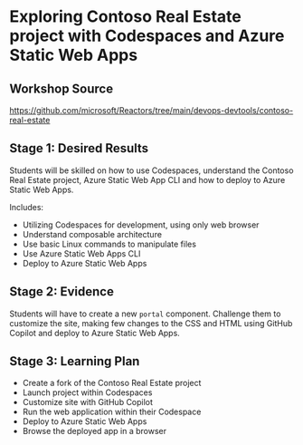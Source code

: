 
# Exploring Contoso Real Estate project with Codespaces and Azure Static Web Apps

## Workshop Source

https://github.com/microsoft/Reactors/tree/main/devops-devtools/contoso-real-estate

## Stage 1: Desired Results

Students will be skilled on how to use Codespaces, understand the Contoso Real Estate project, Azure Static Web App CLI and how to deploy to Azure Static Web Apps.

Includes:

* Utilizing Codespaces for development, using only web browser
* Understand composable architecture
* Use basic Linux commands to manipulate files
* Use Azure Static Web Apps CLI
* Deploy to Azure Static Web Apps

## Stage 2: Evidence

Students will have to create a new `portal` component. Challenge them to customize the site, making few changes to the CSS and HTML using GitHub Copilot and deploy to Azure Static Web Apps.

## Stage 3: Learning Plan

* Create a fork of the Contoso Real Estate project
* Launch project within Codespaces
* Customize site with GitHub Copilot
* Run the web application within their Codespace
* Deploy to Azure Static Web Apps
* Browse the deployed app in a browser